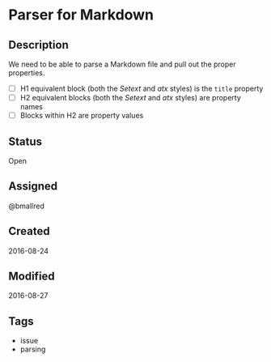 Parser for Markdown
===================

Description
-----------
We need to be able to parse a Markdown file and pull out the proper properties.

 - [ ] H1 equivalent block (both the *Setext* and *atx* styles) is the `title` property
 - [ ] H2 equivalent blocks (both the *Setext* and *atx* styles) are property names
 - [ ] Blocks within H2 are property values

Status
------
Open

Assigned
--------
@bmallred

Created
-------
2016-08-24

Modified
--------
2016-08-27

Tags
----
 - issue
 - parsing
 